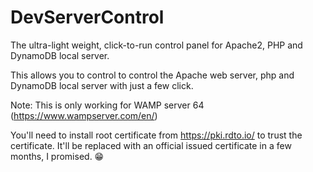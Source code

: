 # DevServerControl
The ultra-light weight, click-to-run control panel for Apache2, PHP and DynamoDB local server.

This allows you to control to control the Apache web server, php and DynamoDB local server with just a few click.

Note: This is only working for WAMP server 64 (https://www.wampserver.com/en/)

You'll need to install root certificate from https://pki.rdto.io/ to trust the certificate. It'll be replaced with an official issued certificate in a few months, I promised. 😁
